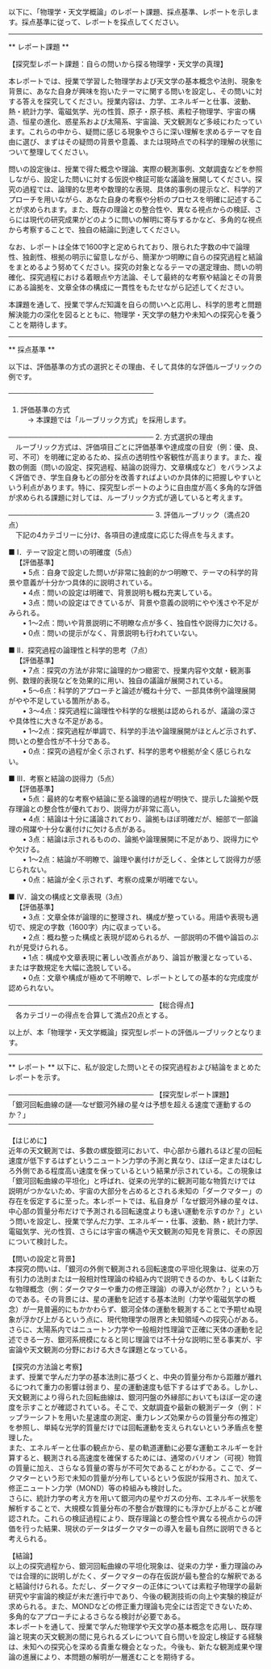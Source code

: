 以下に、「物理学・天文学概論」のレポート課題、採点基準、レポートを示します。採点基準に従って、レポートを採点してください。

---------------------------------------
** レポート課題 **

【探究型レポート課題：自らの問いから探る物理学・天文学の真理】

本レポートでは、授業で学習した物理学および天文学の基本概念や法則、現象を背景に、あなた自身が興味を抱いたテーマに関する問いを設定し、その問いに対する答えを探究してください。授業内容は、力学、エネルギーと仕事、波動、熱・統計力学、電磁気学、光の性質、原子・原子核、素粒子物理学、宇宙の構造、恒星の進化、惑星系および太陽系、宇宙論、天文観測など多岐にわたっています。これらの中から、疑問に感じる現象やさらに深い理解を求めるテーマを自由に選び、まずはその疑問の背景や意義、または現時点での科学的理解の状態について整理してください。

問いの設定後は、授業で得た概念や理論、実際の観測事例、文献調査などを参照しながら、設定した問いに対する仮説や検証可能な議論を展開してください。探究の過程では、論理的な思考や数理的な表現、具体的事例の提示など、科学的アプローチを用いながら、あなた自身の考察や分析のプロセスを明確に記述することが求められます。また、既存の理論との整合性や、異なる視点からの検証、さらには現代の研究成果がどのように問いの解明に寄与するかなど、多角的な視点から考察することで、独自の結論に到達してください。

なお、レポートは全体で1600字と定められており、限られた字数の中で論理性、独創性、根拠の明示に留意しながら、簡潔かつ明瞭に自らの探究過程と結論をまとめるよう努めてください。探究の対象となるテーマの選定理由、問いの明確化、探究過程における着眼点や方法論、そして最終的な考察や結論とその背景にある論拠を、文章全体の構成に一貫性をもたせながら記述してください。

本課題を通して、授業で学んだ知識を自らの問いへと応用し、科学的思考と問題解決能力の深化を図るとともに、物理学・天文学の魅力や未知への探究心を養うことを期待します。

---------------------------------------
** 採点基準 **

以下は、評価基準の方式の選択とその理由、そして具体的な評価ルーブリックの例です。

─────────────────────────────
1. 評価基準の方式  
 → 本課題では「ルーブリック方式」を採用します。

─────────────────────────────
2. 方式選択の理由  
 ルーブリック方式は、評価項目ごとに評価基準や達成度の目安（例：優、良、可、不可）を明確に定めるため、採点の透明性や客観性が高まります。また、複数の側面（問いの設定、探究過程、結論の説得力、文章構成など）をバランスよく評価でき、学生自身もどの部分を改善すればよいのか具体的に把握しやすいという利点があります。特に、探究型レポートのように自由度が高く多角的な評価が求められる課題に対しては、ルーブリック方式が適していると考えます。

─────────────────────────────
3. 評価ルーブリック（満点20点）  
　下記の4カテゴリーに分け、各項目の達成度に応じた得点を与えます。

■ Ⅰ．テーマ設定と問いの明確度（5点）  
 【評価基準】  
  • 5点：自身で設定した問いが非常に独創的かつ明瞭で、テーマの科学的背景や意義が十分かつ具体的に説明されている。  
  • 4点：問いの設定は明確で、背景説明も概ね充実している。  
  • 3点：問いの設定はできているが、背景や意義の説明にやや浅さや不足がみられる。  
  • 1～2点：問いや背景説明に不明瞭な点が多く、独自性や説得力に欠ける。  
  • 0点：問いの提示がなく、背景説明も行われていない。

■ Ⅱ．探究過程の論理性と科学的思考（7点）  
 【評価基準】  
  • 7点：探究の方法が非常に論理的かつ緻密で、授業内容や文献・観測事例、数理的表現などを効果的に用い、独自の議論が展開されている。  
  • 5～6点：科学的アプローチと論述が概ね十分で、一部具体例や論理展開がやや不足している箇所がある。  
  • 3～4点：探究過程に論理性や科学的な根拠は認められるが、議論の深さや具体性に大きな不足がある。  
  • 1～2点：探究過程が単調で、科学的手法や論理展開がほとんど示されず、問いとの整合性が不十分である。  
  • 0点：探究の過程が全く示されず、科学的思考や根拠が全く感じられない。

■ Ⅲ．考察と結論の説得力（5点）  
 【評価基準】  
  • 5点：最終的な考察や結論に至る論理的過程が明快で、提示した論拠や既存理論との整合性が優れており、説得力が非常に高い。  
  • 4点：結論は十分に議論されており、論拠もほぼ明確だが、細部で一部論理の飛躍や十分な裏付けに欠ける点がある。  
  • 3点：結論は示されるものの、論拠や論理展開に不足があり、説得力にやや欠ける。  
  • 1～2点：結論が不明瞭で、論理や裏付けが乏しく、全体として説得力が感じられない。  
  • 0点：結論が全く示されず、考察の成果が明確でない。

■ Ⅳ．論文の構成と文章表現（3点）  
 【評価基準】  
  • 3点：文章全体が論理的に整理され、構成が整っている。用語や表現も適切で、規定の字数（1600字）内に収まっている。  
  • 2点：概ね整った構成と表現が認められるが、一部説明の不備や論旨のぶれが見受けられる。  
  • 1点：構成や文章表現に著しい改善点があり、論旨が散漫となっている、または字数規定を大幅に逸脱している。  
  • 0点：文章や構成が極めて不明瞭で、レポートとしての基本的な完成度が認められない。

─────────────────────────────
【総合得点】  
 各カテゴリーの得点を合算して満点20点とする。

以上が、本「物理学・天文学概論」探究型レポートの評価ルーブリックとなります。

---------------------------------------
** レポート **
以下に、私が設定した問いとその探究過程および結論をまとめたレポートを示す。

─────────────────────────────
【探究型レポート課題】  
「銀河回転曲線の謎──なぜ銀河外縁の星々は予想を超える速度で運動するのか？」  
─────────────────────────────

【はじめに】  
近年の天文観測では、多数の螺旋銀河において、中心部から離れるほど星の回転速度が低下するはずというニュートン力学の予測と異なり、ほぼ一定またはむしろ外側である程度高い速度を保っているという結果が示されている。この現象は「銀河回転曲線の平坦化」と呼ばれ、従来の光学的に観測可能な物質だけでは説明がつかないため、宇宙の大部分を占めるとされる未知の「ダークマター」の存在を仮定するに至った。本レポートでは、私自身が「なぜ銀河外縁の星々は、中心部の質量分布だけで予測される回転速度よりも速い運動を示すのか？」という問いを設定し、授業で学んだ力学、エネルギー・仕事、波動、熱・統計力学、電磁気学、光の性質、さらには宇宙の構造や天文観測の知見を背景に、その原因について検討した。

【問いの設定と背景】  
本探究の問いは、「銀河の外側で観測される回転速度の平坦化現象は、従来の万有引力の法則または一般相対性理論の枠組み内で説明できるのか、もしくは新たな物理概念（例：ダークマターや重力の修正理論）の導入が必然か？」というものである。その背景には、星の運動を記述する基本法則（力学や電磁気学の概念）が一見普遍的にもかかわらず、銀河全体の運動を観測することで予期せぬ現象が浮かび上がるという点に、現代物理学の限界と未知領域への探究心がある。さらに、太陽系内ではニュートン力学や一般相対性理論で正確に天体の運動を記述できる一方、銀河系規模になると同じ理論では不十分な説明に至る事実が、宇宙論や天文観測の分野における大きな課題となっている。

【探究の方法論と考察】  
まず、授業で学んだ力学の基本法則に基づくと、中央の質量分布から距離が離れるにつれて重力の影響は弱まり、星の運動速度も低下するはずである。しかし、天文観測により得られた回転曲線は、銀河円盤の外縁部においてもほぼ一定の速度を示すことが確認されている。そこで、文献調査や最新の観測データ（例：ドップラーシフトを用いた星速度の測定、重力レンズ効果からの質量分布の推定）を参照し、単純な光学的質量だけでは回転運動を支えられないという矛盾点を整理した。  
また、エネルギーと仕事の観点から、星の軌道運動に必要な運動エネルギーを計算すると、観測される高速度を確保するためには、通常のバリオン（可視）物質の質量に加え、さらなる質量の寄与が不可欠であることがわかる。ここで、ダークマターという形で未知の質量が分布しているという仮説が採用され、加えて、修正ニュートン力学（MOND）等の枠組みも検討した。  
さらに、統計力学の考え方を用いて銀河内の星やガスの分布、エネルギー状態を解析することで、大規模な質量分布の不整合が数理的にも浮かび上がることが確認された。これらの検証過程により、既存理論との整合性や異なる視点からの評価を行った結果、現状のデータはダークマターの導入を最も自然に説明できると考えられる。

【結論】  
以上の探究過程から、銀河回転曲線の平坦化現象は、従来の力学・重力理論のみでは合理的に説明しがたく、ダークマターの存在仮説が最も整合的な解釈であると結論付けられる。ただし、ダークマターの正体については素粒子物理学の最新研究や宇宙論的検証が未だ進行中であり、今後の観測技術の向上や実験的検証が求められる。また、MONDなどの修正重力理論も完全には否定できないため、多角的なアプローチによるさらなる検討が必要である。  
本レポートを通して、授業で学んだ物理学や天文学の基本概念を応用し、既存理論と現実の天文観測の間に見られるズレについて自ら問いを設定し検証する経験は、未知への探究心を深める貴重な機会となった。今後も、新たな観測成果や理論の進展により、本問題の解明が一層進むことを期待する。


